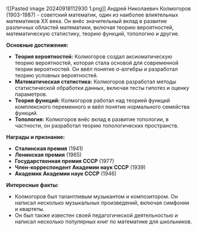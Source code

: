 ![[Pasted image 20240918112930 1.png]]
Андрей Николаевич Колмогоров (1903-1987) - советский математик, один из наиболее влиятельных математиков XX века. Он внёс значительный вклад в развитие различных областей математики, включая теорию вероятностей, математическую статистику, теорию функций, топологию и другие.

**Основные достижения:**

- **Теория вероятностей:** Колмогоров создал аксиоматическую теорию вероятностей, которая стала основой для современной теории вероятностей. Он ввёл понятие σ-алгебры и разработал теорию условных вероятностей.
- **Математическая статистика:** Колмогоров разработал методы статистической обработки данных, включая тесты гипотез и оценку параметров.
- **Теория функций:** Колмогоров работал над теорией функций комплексного переменного и ввёл понятие нормального семейства функций.
- **Топология:** Колмогоров внёс вклад в развитие топологии, в частности, он разработал теорию топологических пространств.

**Награды и признание:**

- **Сталинская премия** (1941)
- **Ленинская премия** (1965)
- **Государственная премия СССР** (1977)
- **Член-корреспондент Академии наук СССР** (1939)
- **Академик Академии наук СССР** (1946)

**Интересные факты:**

- Колмогоров был талантливым музыкантом и композитором. Он написал несколько музыкальных произведений, включая симфонии и квартеты.
- Он был также известен своей педагогической деятельностью и написал несколько популярных книг по математике для школьников.